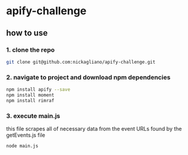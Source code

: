 # apify-challenge

## how to use

### 1. <b> clone the repo </b>

```bash
git clone git@github.com:nickagliano/apify-challenge.git
```

### 2. <b>navigate to project and download npm dependencies</b>

```bash
npm install apify --save
npm install moment
npm install rimraf
```

### 3. <b>execute main.js</b>

this file scrapes all of necessary data from the event URLs found by the getEvents.js file
 
```bash
node main.js
```

